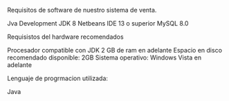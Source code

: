 Requisitos de software de nuestro sistema de venta.

Jva Development JDK 8
Netbeans IDE 13 o superior
MySQL 8.0


Requisistos del hardware recomendados

Procesador compatible con JDK
2 GB de ram en adelante
Espacio en disco recomendado disponible: 2GB
Sistema operativo: Windows Vista en adelante


Lenguaje de progrmacion utilizada:

Java 


